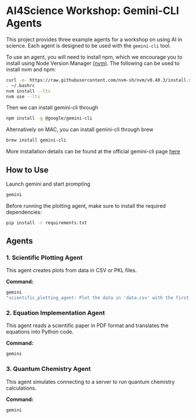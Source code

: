# AI4Science Workshop: Gemini-CLI Agents

This project provides three example agents for a workshop on using AI in science. Each agent is designed to be used with the `gemini-cli` tool.


To use an agent, you will need to install npm, which we encourage you to install using Node Version Manager [(nvm)](https://github.com/nvm-sh/nvm?tab=readme-ov-file#installing-and-updating). The following can be used to install nvm and npm:
```bash
curl -o- https://raw.githubusercontent.com/nvm-sh/nvm/v0.40.3/install.sh | bash
. ~/.bashrc
nvm install --lts
nvm use --lts
```

Then we can install gemini-cli through

```bash
npm install -g @google/gemini-cli
```

Alternatively on MAC, you can install gemini-cli through brew
```bash
brew install gemini-cli
```

More installation details can be found at the official gemini-cli page [here](https://github.com/google-gemini/gemini-cli)

## How to Use

Launch gemini and start prompting
```bash
gemini
```

Before running the plotting agent, make sure to install the required dependencies:

```bash
pip install -r requirements.txt
```

## Agents

### 1. Scientific Plotting Agent

This agent creates plots from data in CSV or PKL files.

**Command:**
```bash
gemini 
"scientific_plotting_agent: Plot the data in 'data.csv' with the first column as the x-axis and the second as the y-axis."
```

### 2. Equation Implementation Agent

This agent reads a scientific paper in PDF format and translates the equations into Python code.

**Command:**
```bash
gemini
```

### 3. Quantum Chemistry Agent

This agent simulates connecting to a server to run quantum chemistry calculations.

**Command:**
```bash
gemini
```
